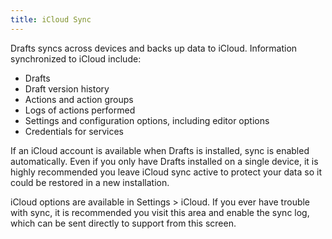 ```yaml
---
title: iCloud Sync
---
```

Drafts syncs across devices and backs up data to iCloud. Information synchronized to iCloud include:

- Drafts
- Draft version history
- Actions and action groups
- Logs of actions performed
- Settings and configuration options, including editor options
- Credentials for services

If an iCloud account is available when Drafts is installed, sync is enabled automatically.
Even if you only have Drafts installed on a single device, it is highly recommended you leave iCloud sync active to protect your data so it could be restored in a new installation.

iCloud options are available in Settings > iCloud.  If you ever have trouble with sync, it is recommended you visit this area and enable the sync log, which can be sent directly to support from this screen.
